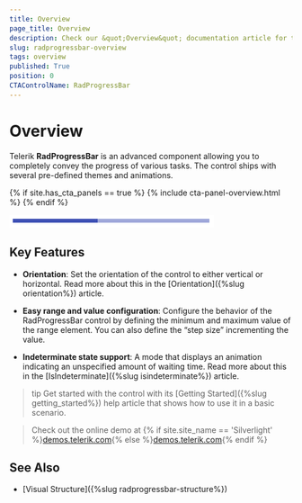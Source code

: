 ```yaml
---
title: Overview
page_title: Overview
description: Check our &quot;Overview&quot; documentation article for the RadProgressBar {{ site.framework_name }} control.
slug: radprogressbar-overview
tags: overview
published: True
position: 0
CTAControlName: RadProgressBar
---
```


# Overview

Telerik __RadProgressBar__ is an advanced component allowing you to completely convey the progress of various tasks. The control ships with several pre-defined themes and animations.

{% if site.has_cta_panels == true %}
{% include cta-panel-overview.html %}
{% endif %}

![{{ site.framework_name }} RadProgressBar Overview](images/radprogressbar-overview-0.png)

## Key Features

* __Orientation__: Set the orientation of the control to either vertical or horizontal. Read more about this in the [Orientation]({%slug orientation%}) article.

* __Easy range and value configuration__: Configure the behavior of the RadProgressBar control by defining the minimum and maximum value of the range element. You can also define the “step size” incrementing the value.

* __Indeterminate state support__: A mode that displays an animation indicating an unspecified amount of waiting time. Read more about this in the [IsIndeterminate]({%slug isindeterminate%}) article.

>tip Get started with the control with its [Getting Started]({%slug getting_started%}) help article that shows how to use it in a basic scenario.

> Check out the online demo at {% if site.site_name == 'Silverlight' %}[demos.telerik.com](https://demos.telerik.com/silverlight/#ProgressBar/FirstLook){% else %}[demos.telerik.com](https://demos.telerik.com/wpf/){% endif %}

## See Also 
 * [Visual Structure]({%slug radprogressbar-structure%})